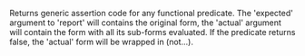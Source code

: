 Returns generic assertion code for any functional predicate.  The
  'expected' argument to 'report' will contains the original form, the
  'actual' argument will contain the form with all its sub-forms
  evaluated.  If the predicate returns false, the 'actual' form will
  be wrapped in (not...).